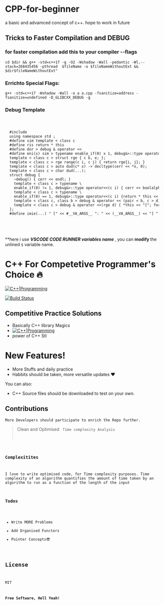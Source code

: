# CPP-for-beginner
a basic and advamced concept of c++. hope to work in future


## Tricks to Faster Compilation and DEBUG

### for faster compilation add this to your compiler --flags
`cd $dir && g++ -std=c++17 -g -O2 -Wshadow -Wall -pedantic -Wl,--stack=268435456 -pthread  $fileName -o $fileNameWithoutExt && $dir$fileNameWithoutExt"`
<br>

### Errichto Special Flags:
`
g++ -std=c++17 -Wshadow -Wall -o a a.cpp -fsanitize=address -fsanitize=undefined -D_GLIBCXX_DEBUG -g
`

### Debug Template

<code>
  <pre>
  #include <bits/stdc++.h>
  using namespace std ;
  #define sim template < class c
  #define ris return * this
  #define dor > debug & operator <<
  #define eni(x) sim > typename enable_if<sizeof dud<c>(0) x 1, debug&>::type operator<<(c i) {
  template < class c > struct rge { c b, e; };
  template < class c > rge<c> range(c i, c j) { return rge<c>{i, j}; }
  template < class c > auto dud(c* x) -> decltype(cerr << *x, 0);
  template < class c > char dud(...);
  struct debug {
    ~debug() { cerr << endl; }
    template < class c > typename \
    enable_if<sizeof dud<c>(0) != 1, debug&>::type operator<<(c i) { cerr << boolalpha << i; return * this; }
    template < class c > typename \
    enable_if<sizeof dud<c>(0) == 1, debug&>::type operator<<(c i) {return * this << range(begin(i), end(i)); }
    template < class c, class b > debug & operator << (pair < b, c > d) { return * this << "(" << d.first << ", " << d.second << ")";}
    template < class c > debug & operator <<(rge<c> d) { *this << "["; for (auto it = d.b; it != d.e; ++it) *this << ", " + 2 * (it == d.b) << *it; return * this << "]";}
  };
  #define imie(...) " [" << #__VA_ARGS__ ": " << (__VA_ARGS__) << "] "
  
  </pre>
</code>

**here i use <b>*VSCODE CODE RUNNER variables name* </b> , you can <b>modify </b> the unlined `$` variable name.


# C++ For Competetive Programmer's Choice 🔥

[![C++|Programming](https://upload.wikimedia.org/wikipedia/commons/thumb/1/18/ISO_C%2B%2B_Logo.svg/150px-ISO_C%2B%2B_Logo.svg.png)](https://nodesource.com/products/nsolid)

[![Build Status](https://travis-ci.org/joemccann/dillinger.svg?branch=master)](https://travis-ci.org/joemccann/dillinger)

## Competitive Practice Solutions

  - Basically C++ library Magics
  - [![C++|Programming](https://hack.codingblocks.com/images/hb_logo.png)](https://nodesource.com/products/nsolid)
  - power of C++ Stl

# New Features!

  - More Stuffs and daily practice
  - Habbits should be taken, more versatile updates ❤


You can also:
  - C++ Source files should be downloaded to test on your own.
 
## Contributions
    More Developers should participate to enrich the Repo further.

> Clean and Optimised <Code/>
> Time complexity Analysis


### Complexitites

I love to write optimised code, for Time complexity purposes.
Time complexity of an algorithm quantifies the amount of time taken by an algorithm to run as a function of the length of the input

### Todos

 - Write MORE Problems
 - Add Organised Functors
 - Pointer Concepts😎

License
----

MIT


**Free Software, Hell Yeah!**

[//]: # (These are reference links used in the body of this note and get stripped out when the markdown processor does its job. There is no need to format nicely because it shouldn't be seen. Thanks SO - http://stackoverflow.com/questions/4823468/store-comments-in-markdown-syntax)


   [dill]: <https://github.com/joemccann/dillinger>
   [git-repo-url]: <https://github.com/joemccann/dillinger.git>
   [john gruber]: <http://daringfireball.net>
   [df1]: <http://daringfireball.net/projects/markdown/>
   [markdown-it]: <https://github.com/markdown-it/markdown-it>
   [Ace Editor]: <http://ace.ajax.org>
   [node.js]: <http://nodejs.org>
   [Twitter Bootstrap]: <http://twitter.github.com/bootstrap/>
   [jQuery]: <http://jquery.com>
   [@tjholowaychuk]: <http://twitter.com/tjholowaychuk>
   [express]: <http://expressjs.com>
   [AngularJS]: <http://angularjs.org>
   [Gulp]: <http://gulpjs.com>

   [PlDb]: <https://github.com/joemccann/dillinger/tree/master/plugins/dropbox/README.md>
   [PlGh]: <https://github.com/joemccann/dillinger/tree/master/plugins/github/README.md>
   [PlGd]: <https://github.com/joemccann/dillinger/tree/master/plugins/googledrive/README.md>
   [PlOd]: <https://github.com/joemccann/dillinger/tree/master/plugins/onedrive/README.md>
   [PlMe]: <https://github.com/joemccann/dillinger/tree/master/plugins/medium/README.md>
   [PlGa]: <https://github.com/RahulHP/dillinger/blob/master/plugins/googleanalytics/README.md>
